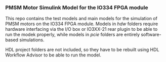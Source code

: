 ### PMSM Motor Simulink Model for the IO334 FPGA module

This repo contains the test models and main models for the simulation of PMSM motors on the IO334 FPGA module. Models in _hdw_ folders require hardware interfacing via the I/O box or IO3XX-21 rear plugin to be able to run the modek properly, while models in _pcie_ folders are entirely software-based simulations.

HDL project folders are not included, so they have to be rebuilt using HDL Workflow Advisor to be able to run the model.